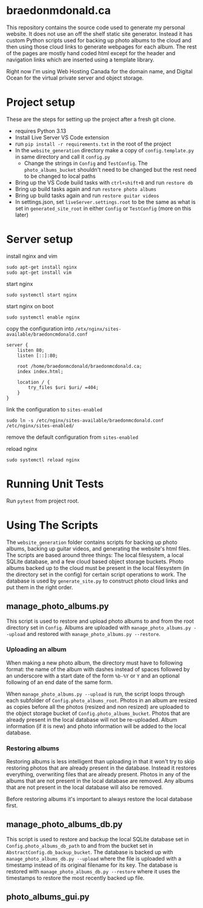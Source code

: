 # braedonmdonald.ca

This repository contains the source code used to generate my personal website.
It does not use an off the shelf static site generator. Instead it has custom
Python scripts used for backing up photo albums to the cloud and then using
those cloud links to generate webpages for each album. The rest of the pages
are mostly hand coded html except for the header and navigation links which
are inserted using a template library.

Right now I'm using Web Hosting Canada for the domain name, and Digital Ocean
for the virtual private server and object storage. 

# Project setup

These are the steps for setting up the project after a fresh git clone.

* requires Python 3.13
* Install Live Server VS Code extension
* run `pip install -r requirements.txt` in the root of the project
* In the `website_generation` directory make a copy of `config.template.py` in
  same directory and call it `config.py`
  * Change the strings in `Config` and `TestConfig`. The `photo_albums_bucket` 
    shouldn't need to be changed but the rest need to be changed to local paths
* Bring up the VS Code build tasks with `ctrl+shift+B` and run `restore db`
* Bring up build tasks again and run `restore photo albums`
* Bring up build tasks again and run `restore guitar videos`
* In settings.json, set `liveServer.settings.root` to be the same as what is 
  set in `generated_site_root` in either `Config` or `TestConfig` (more on this
  later)

# Server setup

install nginx and vim 
```
sudo apt-get install nginx
sudo apt-get install vim
```

start nginx
```
sudo systemctl start nginx
```

start nginx on boot
```
sudo systemctl enable nginx
```

copy the configuration into `/etx/nginx/sites-available/braedoncmdonald.conf`
```
server {
	listen 80;
	listen [::]:80;

	root /home/braedonmcdonald/braedonmcdonald.ca;
	index index.html;

	location / {
		try_files $uri $uri/ =404;
	}
}
```

link the configuration to `sites-enabled`
```
sudo ln -s /etc/nginx/sites-available/braedonmcdonald.conf /etc/nginx/sites-enabled/
```

remove the default configuration from `sites-enabled`

reload nginx
```
sudo systemctl reload nginx
```

# Running Unit Tests

Run `pytest` from project root.

# Using The Scripts

The `website_generation` folder contains scripts for backing up photo albums,
backing up guitar videos, and generating the website's html files. The scripts 
are based around three things: The local filesystem, a local SQLite database,
and a few cloud based object storage buckets. Photo albums backed up to the 
cloud must be present in the local filesystem (in the directory set in the 
config) for certain script operations to work. The database is used by 
`generate_site.py` to construct photo cloud links and put them in the right 
order.

## manage_photo_albums.py

This script is used to restore and upload photo albums to and from the root 
directory set in `Config`. Albums are uploaded with 
`manage_photo_albums.py --upload` and restored with 
`manage_photo_albums.py --restore`.

### Uploading an album

When making a new photo album, the directory must 
have to following format: the name of the album with dashes instead of spaces
followed by an underscore with a start date of the form `%b-%Y` or `Y` and an
optional following of an end date of the same form. 

When `manage_photo_albums.py --upload` is run, the script loops through each 
subfolder of `Config.photo_albums_root`. Photos in an album are resized as 
copies before all the photos (resized and non resized) are uploaded to the 
object storage bucket of `Config.photo_albums_bucket`. Photos that are already
present in the local database will not be re-uploaded. Album information (if 
it is new) and photo information will be added to the local database.

### Restoring albums

Restoring albums is less intelligent than uploading in that it won't try to 
skip restoring photos that are already present in the database. Instead it 
restores everything, overwriting files that are already present. Photos in any 
of the albums that are not present in the local database are removed. Any 
albums that are not present in the local database will also be removed.

Before restoring albums it's important to always restore the local database 
first.

## manage_photo_albums_db.py 

This script is used to restore and backup the local SQLite database set in 
`Config.photo_albums_db_path` to and from the bucket set in 
`AbstractConfig.db_backup_bucket`. The database is backed up with
`manage_photo_albums_db.py --upload` where the file is uploaded with a 
timestamp instead of its original filename for its key. The database is 
restored with `manage_photo_albums_db.py --restore` where it uses the 
timestamps to restore the most recently backed up file. 

## photo_albums_gui.py 
